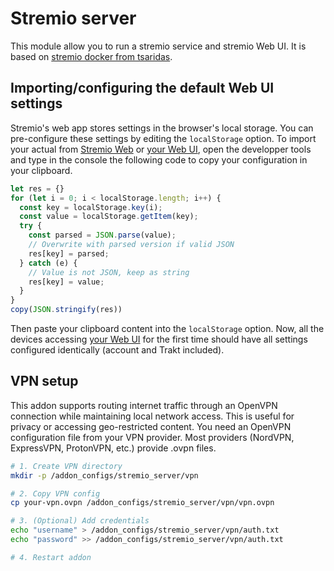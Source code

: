 # Stremio server

This module allow you to run a stremio service and stremio Web UI.
It is based on [stremio docker from tsaridas][stremio-docker].

## Importing/configuring the default Web UI settings

Stremio's web app stores settings in the browser's local storage. You can pre-configure these settings by editing the `localStorage` option.
To import your actual from [Stremio Web][stremio-web] or [your Web UI][webui], open the developper tools and type in the console the following code to copy your configuration in your clipboard.

```js
let res = {}
for (let i = 0; i < localStorage.length; i++) {
  const key = localStorage.key(i);
  const value = localStorage.getItem(key);
  try {
    const parsed = JSON.parse(value);
    // Overwrite with parsed version if valid JSON
    res[key] = parsed;
  } catch (e) {
    // Value is not JSON, keep as string
    res[key] = value;
  }
}
copy(JSON.stringify(res))
```
Then paste your clipboard content into the `localStorage` option.
Now, all the devices accessing [your Web UI][webui] for the first time should have all settings configured identically (account and Trakt included).


## VPN setup

This addon supports routing internet traffic through an OpenVPN connection while maintaining local network access. This is useful for privacy or accessing geo-restricted content.
You need an OpenVPN configuration file from your VPN provider. Most providers (NordVPN, ExpressVPN, ProtonVPN, etc.) provide .ovpn files.

```sh
# 1. Create VPN directory
mkdir -p /addon_configs/stremio_server/vpn

# 2. Copy VPN config
cp your-vpn.ovpn /addon_configs/stremio_server/vpn/vpn.ovpn

# 3. (Optional) Add credentials
echo "username" > /addon_configs/stremio_server/vpn/auth.txt
echo "password" >> /addon_configs/stremio_server/vpn/auth.txt

# 4. Restart addon
```

[stremio-docker]: https://github.com/tsaridas/stremio-docker/
[stremio-web]: https://web.stremio.com/
[webui]: https://homeassistant.local:8080/